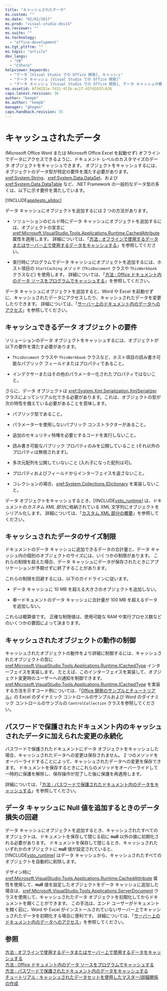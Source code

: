 ```yaml
---
title: "キャッシュされたデータ"
ms.custom: ""
ms.date: "02/02/2017"
ms.prod: "visual-studio-dev14"
ms.reviewer: ""
ms.suite: ""
ms.technology: 
  - "office-development"
ms.tgt_pltfrm: ""
ms.topic: "article"
dev_langs: 
  - "VB"
  - "CSharp"
helpviewer_keywords: 
  - "データ [Visual Studio での Office 開発], キャッシュ"
  - "データ キャッシュ [Visual Studio での Office 開発]"
  - "データ キャッシュ [Visual Studio での Office 開発], データ キャッシュの概要"
ms.assetid: 6f34251e-7d31-4f2b-ac17-42fd2837c626
caps.latest.revision: 36
author: "kempb"
ms.author: "kempb"
manager: "ghogen"
caps.handback.revision: 35
---
```

# キャッシュされたデータ
  \(Microsoft Office Word または Microsoft Office Excel を起動せず\) オフラインでデータにアクセスできるように、ドキュメント レベルのカスタマイズのデータ オブジェクトをキャッシュできます。  オブジェクトをキャッシュするには、オブジェクトのデータ型が特定の要件を満たす必要があります。  <xref:System.String>、<xref:System.Data.DataSet>、および <xref:System.Data.DataTable> など、.NET Framework の一般的なデータ型の多くは、以下に示す要件を満たしています。  
  
 [!INCLUDE[appliesto_alldoc](../vsto/includes/appliesto-alldoc-md.md)]  
  
 データ キャッシュにオブジェクトを追加するには 2 つの方法があります。  
  
-   ソリューションのビルド時にデータ キャッシュにオブジェクトを追加するには、オブジェクトの宣言に <xref:Microsoft.VisualStudio.Tools.Applications.Runtime.CachedAttribute> 属性を適用します。  詳細については、「[方法 : オフラインで使用するデータまたはサーバー上で使用するデータをキャッシュする](../vsto/how-to-cache-data-for-use-offline-or-on-a-server.md)」を参照してください。  
  
-   実行時にプログラムでデータ キャッシュにオブジェクトを追加するには、ホスト項目の `StartCaching` メソッド \(`ThisDocument` クラスや `ThisWorkbook` クラスなど\) を使用します。  詳細については、「[方法 : Office ドキュメント内のデータ ソースをプログラムでキャッシュする](../vsto/how-to-programmatically-cache-a-data-source-in-an-office-document.md)」を参照してください。  
  
 データ キャッシュにオブジェクトを追加すると、Word や Excel を起動せずに、キャッシュされたデータにアクセスしたり、キャッシュされたデータを変更したりできます。  詳細については、「[サーバー上のドキュメント内のデータへのアクセス](../vsto/accessing-data-in-documents-on-the-server.md)」を参照してください。  
  
## キャッシュできるデータ オブジェクトの要件  
 ソリューションのデータ オブジェクトをキャッシュするには、オブジェクトが以下の要件を満たす必要があります。  
  
-   `ThisDocument` クラスや `ThisWorkbook` クラスなど、ホスト項目の読み書き可能なパブリック フィールドまたはプロパティであること。  
  
-   インデクサーまたはその他のパラメーター化されたプロパティではないこと。  
  
 さらに、データ オブジェクトは <xref:System.Xml.Serialization.XmlSerializer> クラスによってシリアル化できる必要があります。これは、オブジェクトの型が次の特性を備えている必要があることを意味します。  
  
-   パブリック型であること。  
  
-   パラメーターを使用しないパブリック コンストラクターがあること。  
  
-   追加のセキュリティ特権を必要とするコードを実行しないこと。  
  
-   読み書き可能なパブリック プロパティのみを公開していること \(それ以外のプロパティは無視されます\)。  
  
-   多次元配列を公開していないこと \(入れ子になった配列は可\)。  
  
-   プロパティおよびフィールドからインターフェイスを返さないこと。  
  
-   コレクションの場合、<xref:System.Collections.IDictionary> を実装しないこと。  
  
 データ オブジェクトをキャッシュするとき、[!INCLUDE[vsto_runtime](../vsto/includes/vsto-runtime-md.md)] は、ドキュメントの*カスタム XML 部分*に格納されている XML 文字列にオブジェクトをシリアル化します。  詳細については、「[カスタム XML 部分の概要](../vsto/custom-xml-parts-overview.md)」を参照してください。  
  
## キャッシュされたデータのサイズ制限  
 ドキュメントのデータ キャッシュに追加できるデータの合計量と、データ キャッシュ内の個別のオブジェクトのサイズには、いくつかの制限があります。  これらの制限を超えた場合、データ キャッシュにデータが保存されたときにアプリケーションが予期せずに終了することがあります。  
  
 これらの制限を回避するには、以下のガイドラインに従います。  
  
-   データ キャッシュに 10 MB を超える大きさのオブジェクトを追加しない。  
  
-   単一ドキュメントのデータ キャッシュに合計量が 100 MB を超えるデータを追加しない。  
  
 これらは概算値です。  正確な制限値は、使用可能な RAM や実行プロセス数などのいくつかの要因によって決まります。  
  
## キャッシュされたオブジェクトの動作の制御  
 キャッシュされたオブジェクトの動作をより詳細に制御するには、キャッシュされたオブジェクトの型に <xref:Microsoft.VisualStudio.Tools.Applications.Runtime.ICachedType> インターフェイスを実装します。  たとえば、このインターフェイスを実装して、オブジェクト変更時のユーザーへの通知を制御できます。  <xref:Microsoft.VisualStudio.Tools.Applications.Runtime.ICachedType> を実装する方法を示すコード例については、「[Office 開発のサンプルとチュートリアル](../vsto/office-development-samples-and-walkthroughs.md)」の Excel のダイナミック コントロールのサンプルおよび Word のダイナミック コントロールのサンプルの `ControlCollection` クラスを参照してください。  
  
## パスワードで保護されたドキュメント内のキャッシュされたデータに加えられた変更の永続化  
 パスワードで保護されたドキュメントにデータ オブジェクトをキャッシュした場合、キャッシュされたデータへの変更は保存されません。  2 つのメソッドをオーバーライドすることによって、キャッシュされたデータへの変更を保存できます。  ドキュメントを保存するときにこれらのメソッドをオーバーライドして一時的に保護を解除し、保存操作が完了した後に保護を再適用します。  
  
 詳細については、「[方法 : パスワードで保護されたドキュメント内のデータをキャッシュする](../vsto/how-to-cache-data-in-a-password-protected-document.md)」を参照してください。  
  
## データ キャッシュに Null 値を追加するときのデータ損失の回避  
 データ キャッシュにオブジェクトを追加するとき、キャッシュされたすべてのオブジェクトは、ドキュメントを保存して閉じる前に **null** 以外の値に初期化される必要があります。  ドキュメントを保存して閉じるとき、キャッシュされたいずれかのオブジェクトに **null** 値が設定されていると、[!INCLUDE[vsto_runtime](../vsto/includes/vsto-runtime-md.md)] はデータ キャッシュから、キャッシュされたすべてのオブジェクトを自動的に削除します。  
  
 デザイン時に <xref:Microsoft.VisualStudio.Tools.Applications.Runtime.CachedAttribute> 属性を使用して、**null** 値を設定したオブジェクトをデータ キャッシュに追加した場合は、<xref:Microsoft.VisualStudio.Tools.Applications.ServerDocument> クラスを使用して、キャッシュされたデータ オブジェクトを初期化してからドキュメントを開くことができます。  この手法は、エンド ユーザーがドキュメントを開く前に、Word や Excel がインストールされていないサーバー上でキャッシュされたデータを初期化する場合に便利です。  詳細については、「[サーバー上のドキュメント内のデータへのアクセス](../vsto/accessing-data-in-documents-on-the-server.md)」を参照してください。  
  
## 参照  
 [方法 : オフラインで使用するデータまたはサーバー上で使用するデータをキャッシュする](../vsto/how-to-cache-data-for-use-offline-or-on-a-server.md)   
 [方法 : Office ドキュメント内のデータ ソースをプログラムでキャッシュする](../vsto/how-to-programmatically-cache-a-data-source-in-an-office-document.md)   
 [方法 : パスワードで保護されたドキュメント内のデータをキャッシュする](../vsto/how-to-cache-data-in-a-password-protected-document.md)   
 [チュートリアル : キャッシュされたデータセットを使用したマスター&#47;詳細関係の作成](../vsto/walkthrough-creating-a-master-detail-relation-using-a-cached-dataset.md)  
  
  